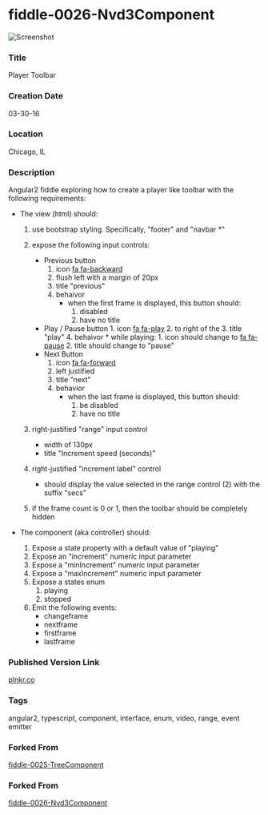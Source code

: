 fiddle-0026-Nvd3Component
======

![Screenshot](screenshot.png)

### Title

Player Toolbar


### Creation Date

03-30-16


### Location

Chicago, IL


### Description

Angular2 fiddle exploring how to create a player like toolbar with the following requirements:

* The view (html) should:
    1. use bootstrap styling.  Specifically, "footer" and "navbar *"
    2. expose the following input controls:
        * Previous button
            1. icon [fa fa-backward](http://fontawesome.io/icon/backward/)
            2. flush left with a margin of 20px
            3. title "previous"
            4. behaivor
                * when the first frame is displayed, this button should:
                    1. disabled
                    2. have no title
        * Play / Pause button
               1. icon [fa fa-play](http://fontawesome.io/icon/play/)
               2. to right of the
               3. title "play"
               4. behaivor
                   * while playing:
                       1. icon should change to [fa fa-pause](http://fontawesome.io/icon/pause/)
                       2. title should change to "pause"
        * Next Button
            1. icon [fa fa-forward](http://fontawesome.io/icon/forward/)
            2. left justified
            3. title "next"
            4. behavior
                * when the last frame is displayed, this button should:
                    1. be disabled
                    2. have no title

    3. right-justified "range" input control
        * width of 130px
        * title "Increment speed (seconds)"
    4. right-justified "increment label" control
        * should display the value selected in the range control (2) with the suffix "secs"
    5. if the frame count is 0 or 1, then the toolbar should be completely hidden

* The component (aka controller) should:
    1. Expose a state property with a default value of "playing"
    2. Expose an "increment" numeric input parameter
    3. Expose a "minIncrement" numeric input parameter
    4. Expose a "maxIncrement" numeric input parameter
    5. Expose a  states enum
        1. playing
        2. stopped
    6. Emit the following events:
        * changeframe
        * nextframe
        * firstframe
        * lastframe

### Published Version Link

[plnkr.co](http://plnkr.co/edit/YV3nmi?p=preview)

### Tags

angular2, typescript, component, interface, enum, video, range, event emitter


### Forked From

[fiddle-0025-TreeComponent](../fiddle-0025-TreeComponent)


### Forked From

[fiddle-0026-Nvd3Component](../fiddle-0026-Nvd3Component)
